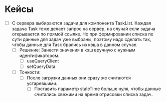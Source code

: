 # Кейсы

- [ ] С сервера выбираются задачи для компонента TaskList. Каждая задача Task тоже делает запрос на сервер, на случай если задача открывается по прямой ссылке. Но при формировании списка по сути данные для задач уже выбраны, поэтому надо сделать так, чтобы данные для Task брались из кэша в данном случае.
  - [ ] Решение: Занести значения в кэш вручную с нужным идентификатором.
    - [ ] useQueryClient
    - [ ] setQueryData
  - [ ] Тонкости:
    - [ ] После загрузки данных они сразу же считаются устаревшими.
      - [ ] Поставить параметр staleTime больше нуля, чтобы данные считались свежими на время отрисовки списка задач.